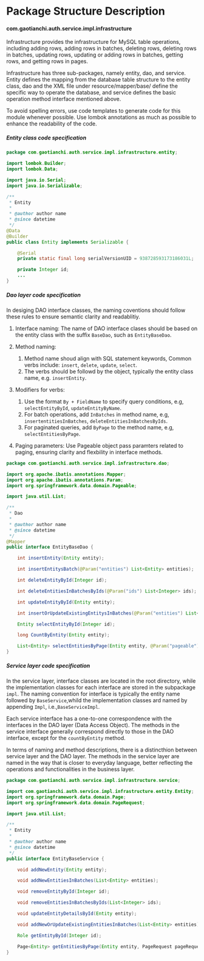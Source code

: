 # Package Structure Description

#### com.gaotianchi.auth.service.impl.infrastructure

Infrastructure provides the infrastructure for MySQL table operations, including adding rows, adding rows in batches,
deleting rows, deleting rows in batches, updating rows, updating or adding rows in batches, getting rows, and getting
rows in pages.

Infrastructure has three sub-packages, namely entity, dao, and service. Entity defines the mapping from the database
table structure to the entity class, dao and the XML file under resource/mapper/base/ define the specific way to operate
the database, and service defines the basic operation method interface mentioned above.

To avoid spelling errors, use code templates to generate code for this module whenever possible. Use lombok annotations
as much as possible to enhance the readability of the code.

##### Entity class code specification

```java
package com.gaotianchi.auth.service.impl.infrastructure.entity;

import lombok.Builder;
import lombok.Data;

import java.io.Serial;
import java.io.Serializable;

/**
 * Entity
 *
 * @author author name
 * @since datetime
 */
@Data
@Builder
public class Entity implements Serializable {

    @Serial
    private static final long serialVersionUID = 938728593173186031L;

    private Integer id;
    ...
}
```

##### Dao layer code specification

In desiging DAO interface classes, the naming coventions should follow these rules to ensure semantic clarity and
readablitiy.

1. Interface naming: The name of DAO interface clases should be based on the entity class with the suffix `BaseDao`,
   such as `EntityBaseDao`.
2. Method naming:

    1. Method name shoud align with SQL statement keywords, Common verbs
       include: `insert`, `delete`, `update`, `select`.
    2. The verbs should be followd by the object, typically the entity class name, e.g. `insertEntity`.
3. Modifiers for verbs:

    1. Use the format `By + FieldName` to specify query conditions, e.g, `selectEntityById`, `updateEntityByName`.
    2. For batch operations, add `InBatches` in method name,
       e.g, `insertentitiesInBatches`, `deleteEntitiesInBatchesByIds`.
    3. For paginated queries, add `ByPage` to the method name, e.g, `selectEntitiesByPage`.
4. Paging parameters: Use Pageable object pass paramters related to paging, ensuring clarity and flexbility in interface
   methods.

```java
package com.gaotianchi.auth.service.impl.infrastructure.dao;

import org.apache.ibatis.annotations.Mapper;
import org.apache.ibatis.annotations.Param;
import org.springframework.data.domain.Pageable;

import java.util.List;

/**
 * Dao
 *
 * @author author name
 * @since datetime
 */
@Mapper
public interface EntityBaseDao {

    int insertEntity(Entity entity);

    int insertEntitysBatch(@Param("entities") List<Entity> entities);

    int deleteEntityById(Integer id);

    int deleteEntitiesInBatchesByIds(@Param("ids") List<Integer> ids);

    int updateEntityById(Entity entity);

    int insertOrUpdateExistingEntitysInBatches(@Param("entities") List<Entity> entities);

    Entity selectEntityById(Integer id);

    long CountByEntity(Entity entity);

    List<Entity> selectEntitiesByPage(Entity entity, @Param("pageable") Pageable pageable);
}
```

##### Service layer code specification

In the service layer, interface classes are located in the root directory, while the implementation classes for each
interface are stored in the subpackage `impl`. The naming convention for interface is typically the entity name followed
by `BaseService`,whild the implementation classes ard named by appending `Impl`, i.e.,`BaseServiceImpl`.

Each service interface has a one-to-one correspondence with the interfaces in the DAO layer (Data Access Object). The
methods in the service interface generally correspond directly to those in the DAO interface, except for
the `countByEntity` method.

In terms of naming and method descriptions, there is a distincthion between service layer and the DAO layer. The methods
in the service layer are named in the way that is closer to everyday language, better reflecting the operations and
functionalities in the business layer.

```java
package com.gaotianchi.auth.service.impl.infrastructure.service;

import com.gaotianchi.auth.service.impl.infrastructure.entity.Entity;
import org.springframework.data.domain.Page;
import org.springframework.data.domain.PageRequest;

import java.util.List;

/**
 * Entity
 *
 * @author author name
 * @since datetime
 */
public interface EntityBaseService {

    void addNewEntity(Entity entity);

    void addNewEntitiesInBatches(List<Entity> entities);

    void removeEntityById(Integer id);

    void removeEntitiesInBatchesByIds(List<Integer> ids);

    void updateEntityDetailsById(Entity entity);

    void addNewOrUpdateExistingEntitiesInBatches(List<Entity> entities);

    Role getEntityById(Integer id);

    Page<Entity> getEntitiesByPage(Entity entity, PageRequest pageRequest);
}

```
